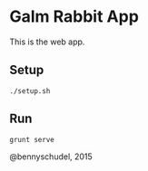 # Galm Rabbit App

This is the web app.

## Setup

    ./setup.sh

## Run

    grunt serve


@bennyschudel, 2015